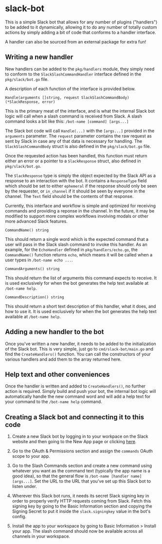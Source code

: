 # slack-bot

This is a simple Slack bot that allows for any number of plugins
("handlers") to be added to it dynamically, allowing it to do any
number of totally custom actions by simply adding a bit of code that
conforms to a handler interface.

A handler can also be sourced from an external package for extra fun!

## Writing a new handler

New handlers can be added to the `pkg/handlers` module, they simply
need to conform to the `SlackSlashCommandHandler` interface defined in
the `pkg/slack/bot.go` file.

A description of each function of the interface is provided below.

```
Handle(arguments []string, request SlackSlashCommandBody) (*SlackResponse, error)
```

This is the primary meat of the interface, and is what the internal
Slack bot logic will call when a slash command is received from
Slack. A slash command looks a bit like this: `/bot-name [command]
[args...]`

The Slack bot code will call `Handle(...)` with the `[args...]`
provided in the `arguments` parameter. The `request` parameter
contains the raw request as sent by Slack in case any of that data is
necessary for handling. The `SlackSlashCommandBody` struct is also
defined in the `pkg/slack/bot.go` file.

Once the requested action has been handled, this function must return
either an error or a pointer to a `SlackResponse` struct, also defined
in `pkg/slack/bot.go`.

The `SlackResponse` type is simply the object expected by the Slack
API as a response to an interaction with the bot. It contains a
`ResponseType` field which should be set to either `ephemeral` if the
response should only be seen by the requester, or `in_channel` if it
should be seen by everyone in the channel. The `Text` field should be
the contents of that response.

Currently, this interface and workflow is simple and optimized for
receiving commands and providing a reponse in the channel. In the
future, it may be modified to support more complex workflows involving
modals or other more advanced Slack features.

```
CommandName() string
```

This should return a single word which is the expected command that a
user will pass in the Slack slash command to invoke this handler. As
an example, for the `EchoHandler` defined in `pkg/handlers/echo.go`,
the `CommandName()` function returns `echo`, which means it will be
called when a user types in `/bot-name echo ...`.

```
CommandArguments() string
```

This should return the list of arguments this command expects to
receive. It is used exclusively for when the bot generates the help
text available at `/bot-name help`.

```
CommandDescription() string
```

This should return a short text description of this handler, what it
does, and how to use it. It is used exclusively for when the bot
generates the help text available at `/bot-name help`.

## Adding a new handler to the bot

Once you've written a new handler, it needs to be added to the
initialization of the Slack bot. This is very simple, just go to
`cmd/slack-bot/main.go` and find the `CreateHandlers()` function.  You
can call the constructors of your various handlers and add them to the
array returned here.

## Help text and other conveniences

Once the handler is written and added to `CreateHandlers()`, no
further action is required. Simply build and push your bot, the
internal bot logic will automatically handle the new command word and
will add a help text for your command to the `/bot-name help` command.

## Creating a Slack bot and connecting it to this code

1. Create a new Slack bot by logging in to your workpace on the Slack
   website and then going to the New App page or clicking
   [here](https://api.slack.com/apps?new_app=1).
   
2. Go to the OAuth &amp; Permissions section and assign the `commands`
   OAuth scope to your app.
   
3. Go to the Slash Commands section and create a new command using
   whatever you want as the command text (typically the app name is a
   good idea), so that the general flow is `/bot-name [handler name]
   [args...]`. Set the URL to the URL that you've set up this Slack
   bot to listen under.
   
4. Wherever this Slack bot runs, it needs its secret Slack signing key
   in order to properly verify HTTP requests coming from Slack. Fetch
   this signing key by going to the Basic Information section and
   copying the Signing Secret to put it inside the `slack.signingkey`
   value in the bot's config.
   
5. Install the app to your workspace by going to Basic Information >
   Install your app. The slash command should now be available across
   all channels in your workspace.
